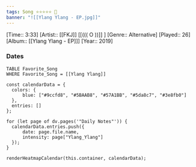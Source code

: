 ```yaml
---
tags: Song ⭐⭐⭐⭐⭐ 💛
banner: "![[Ylang Ylang - EP.jpg]]"
---
```

[Time:: 3:33]
[Artist:: [[FKJ]] [[((( O ))]] ]
[Genre:: Alternative]
[Played:: 26]
[Album:: [[Ylang Ylang - EP]]]
[Year:: 2019]
### Dates
````dataview
TABLE Favorite_Song
WHERE Favorite_Song = [[Ylang Ylang]]
````

  ```dataviewjs
const calendarData = { 
	colors: { 
		blue: ["#9ccfd8", "#5BAAB8", "#57A1BB", "#5da8c7", "#3e8fb0"] 
	}, 
	entries: [] 
}; 

for (let page of dv.pages('"Daily Notes"')) { 
	calendarData.entries.push({ 
		date: page.file.name, 
		intensity: page["Ylang_Ylang"]
	}); 
} 

renderHeatmapCalendar(this.container, calendarData);
```
